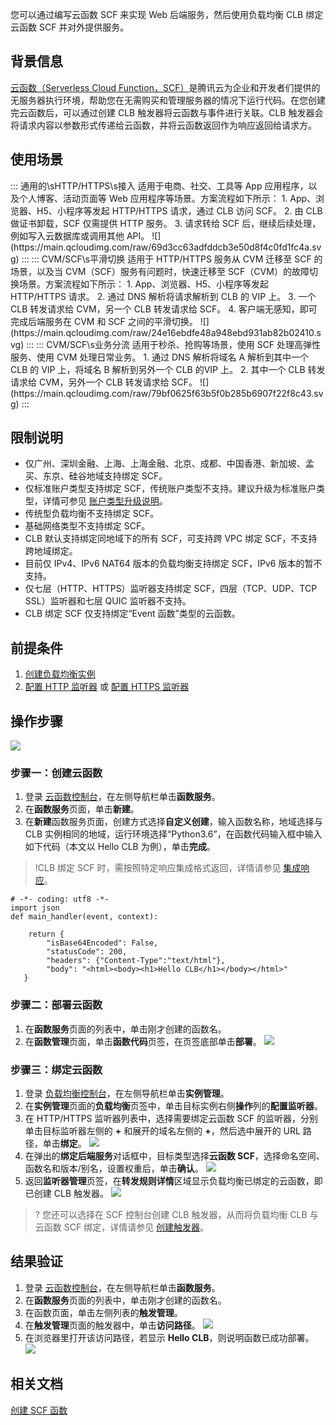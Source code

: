 您可以通过编写云函数 SCF 来实现 Web 后端服务，然后使用负载均衡 CLB 绑定云函数 SCF 并对外提供服务。

## 背景信息
[云函数（Serverless Cloud Function，SCF）](https://cloud.tencent.com/document/product/583)是腾讯云为企业和开发者们提供的无服务器执行环境，帮助您在无需购买和管理服务器的情况下运行代码。在您创建完云函数后，可以通过创建 CLB 触发器将云函数与事件进行关联。CLB 触发器会将请求内容以参数形式传递给云函数，并将云函数返回作为响应返回给请求方。

## 使用场景
<dx-accordion>
::: 通用的\sHTTP/HTTPS\s接入
适用于电商、社交、工具等 App 应用程序，以及个人博客、活动页面等 Web 应用程序等场景。方案流程如下所示：
1. App、浏览器、H5、小程序等发起 HTTP/HTTPS 请求，通过 CLB 访问 SCF。
2. 由 CLB 做证书卸载，SCF 仅需提供 HTTP 服务。
3. 请求转给 SCF 后，继续后续处理，例如写入云数据库或调用其他 API。
![](https://main.qcloudimg.com/raw/69d3cc63adfddcb3e50d8f4c0fd1fc4a.svg)
:::
::: CVM/SCF\s平滑切换
适用于 HTTP/HTTPS 服务从 CVM 迁移至 SCF 的场景，以及当 CVM（SCF）服务有问题时，快速迁移至 SCF（CVM）的故障切换场景。方案流程如下所示：
1. App、浏览器、H5、小程序等发起 HTTP/HTTPS 请求。
2. 通过 DNS 解析将请求解析到 CLB 的 VIP 上。
3. 一个 CLB 转发请求给 CVM，另一个 CLB 转发请求给 SCF。
4. 客户端无感知，即可完成后端服务在 CVM 和 SCF 之间的平滑切换。
![](https://main.qcloudimg.com/raw/24e16ebdfe48a948ebd931ab82b02410.svg)
:::
::: CVM/SCF\s业务分流
适用于秒杀、抢购等场景，使用 SCF 处理高弹性服务、使用 CVM 处理日常业务。
1. 通过 DNS 解析将域名 A 解析到其中一个 CLB 的 VIP 上，将域名 B 解析到另外一个 CLB 的VIP 上。
2. 其中一个 CLB 转发请求给 CVM，另外一个 CLB 转发请求给 SCF。
![](https://main.qcloudimg.com/raw/79bf0625f63b5f0b285b6907f22f8c43.svg)
:::

</dx-accordion>



## 限制说明
- 仅广州、深圳金融、上海、上海金融、北京、成都、中国香港、新加坡、孟买、东京、硅谷地域支持绑定 SCF。
- 仅标准账户类型支持绑定 SCF，传统账户类型不支持。建议升级为标准账户类型，详情可参见 [账户类型升级说明](https://cloud.tencent.com/document/product/1199/49090)。 
- 传统型负载均衡不支持绑定 SCF。
- 基础网络类型不支持绑定 SCF。
- CLB 默认支持绑定同地域下的所有 SCF，可支持跨 VPC 绑定 SCF，不支持跨地域绑定。
- 目前仅 IPv4、IPv6 NAT64 版本的负载均衡支持绑定 SCF，IPv6 版本的暂不支持。
- 仅七层（HTTP、HTTPS）监听器支持绑定 SCF，四层（TCP、UDP、TCP SSL）监听器和七层 QUIC 监听器不支持。
- CLB 绑定 SCF 仅支持绑定“Event 函数”类型的云函数。


## 前提条件
1. [创建负载均衡实例](https://cloud.tencent.com/document/product/214/6149)
2. [配置 HTTP 监听器](https://cloud.tencent.com/document/product/214/36384) 或 [配置 HTTPS 监听器](https://cloud.tencent.com/document/product/214/36385)

## 操作步骤
![](https://main.qcloudimg.com/raw/297ceb4d966949ce750add4b174a402e.svg)

### 步骤一：创建云函数
1. 登录 [云函数控制台](https://console.cloud.tencent.com/scf)，在左侧导航栏单击**函数服务**。
2. 在**函数服务**页面，单击**新建**。
3. 在**新建**函数服务页面，创建方式选择**自定义创建**，输入函数名称，地域选择与 CLB 实例相同的地域，运行环境选择“Python3.6”，在函数代码输入框中输入如下代码（本文以 Hello CLB 为例），单击**完成**。
>!CLB 绑定 SCF 时，需按照特定响应集成格式返回，详情请参见 [集成响应](https://cloud.tencent.com/document/product/583/52635#.E9.9B.86.E6.88.90.E5.93.8D.E5.BA.94)。
```plaintext
# -*- coding: utf8 -*-
import json
def main_handler(event, context):

    return {
        "isBase64Encoded": False,
        "statusCode": 200,
        "headers": {"Content-Type":"text/html"},
        "body": "<html><body><h1>Hello CLB</h1></body></html>"
   }
```

### 步骤二：部署云函数
1. 在**函数服务**页面的列表中，单击刚才创建的函数名。
2. 在**函数管理**页面，单击**函数代码**页签，在页签底部单击**部署**。
![](https://main.qcloudimg.com/raw/aafe1535c4b30327601fdaa405c13da3.png)

### 步骤三：绑定云函数
1. 登录 [负载均衡控制台](https://console.cloud.tencent.com/clb)，在左侧导航栏单击**实例管理**。
2. 在**实例管理**页面的**负载均衡**页签中，单击目标实例右侧**操作**列的**配置监听器**。
3. 在 HTTP/HTTPS 监听器列表中，选择需要绑定云函数 SCF 的监听器，分别单击目标监听器左侧的 **+** 和展开的域名左侧的 **+**，然后选中展开的 URL 路径，单击**绑定**。
![](https://main.qcloudimg.com/raw/15cd2745ad1a5eb5708cc822d4a55cfa.png)
4. 在弹出的**绑定后端服务**对话框中，目标类型选择**云函数 SCF**，选择命名空间、函数名和版本/别名，设置权重后，单击**确认**。
![](https://main.qcloudimg.com/raw/9d26cf3049532375b08f42c8d57c3792.png)
5. 返回**监听器管理**页签，在**转发规则详情**区域显示负载均衡已绑定的云函数，即已创建 CLB 触发器。
![](https://main.qcloudimg.com/raw/074f018af5f3772714710e32ef7fcee0.png)
>? 您还可以选择在 SCF 控制台创建 CLB 触发器，从而将负载均衡 CLB 与云函数 SCF 绑定，详情请参见 [创建触发器](https://cloud.tencent.com/document/product/583/30230#.E9.80.9A.E8.BF.87.E6.8E.A7.E5.88.B6.E5.8F.B0.E5.AE.8C.E6.88.90.E8.A7.A6.E5.8F.91.E5.99.A8.E5.88.9B.E5.BB.BA)。

## 结果验证
1. 登录 [云函数控制台](https://console.cloud.tencent.com/scf)，在左侧导航栏单击**函数服务**。
2. 在**函数服务**页面的列表中，单击刚才创建的函数名。
3. 在函数页面，单击左侧列表的**触发管理**。
4. 在**触发管理**页面的触发器中，单击**访问路径**。
![](https://main.qcloudimg.com/raw/d576617f76fa4c9849d196e735dfff85.png)
5. 在浏览器里打开该访问路径，若显示 **Hello CLB**，则说明函数已成功部署。
![](https://main.qcloudimg.com/raw/618b179b55682ff690d5c95b6a260016.png)


## 相关文档
[创建 SCF 函数](https://cloud.tencent.com/document/product/583/37509)
